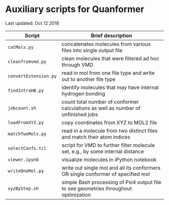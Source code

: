 
# Auxiliary scripts for Quanformer
Last updated: Oct 12 2018

| Script                | Brief description
| ----------------------|----------------------------------------------------------------------------------------|
| `catMols.py`          | concatenates molecules from various files into single output file                      |
| `cleanfromvmd.py`     | clean molecules that were filtered ad hoc through VMD                                  |
| `convertExtension.py` | read in mol from one file type and write out to another file type                      |
| `findIntraHB.py`      | identify molecules that may have internal hydrogen bonding                             |
| `jobcount.sh`         | count total number of conformer calculations as well as number of unfinished jobs      |
| `loadFromXYZ.py`      | copy coordinates from XYZ to MOL2 file                                                 |
| `matchTwoMols.py`     | read in a molecule from two distinct files and match their atom indices                |
| `selectConfs.tcl`     | script for VMD to further filter molecule set, e.g., by some internal distance         |
| `viewer.ipynb`        | visualize molecules in iPython notebook                                                |
| `writeOneMol.py`      | write out single mol and all its conformers OR single conformer of specified mol       |
| `xyzByStep.sh`        | simple Bash processing of Psi4 output file to see geometries throughout optimization   |


